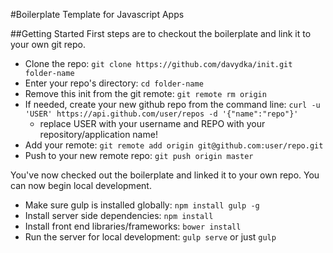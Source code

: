 #Boilerplate Template for Javascript Apps

##Getting Started
First steps are to checkout the boilerplate and link it to your own git repo.

* Clone the repo: `git clone https://github.com/davydka/init.git folder-name`
* Enter your repo's directory: `cd folder-name`
* Remove this init from the git remote: `git remote rm origin`
* If needed, create your new github repo from the command line: `curl -u 'USER' https://api.github.com/user/repos -d '{"name":"repo"}'`
	* replace USER with your username and REPO with your repository/application name!
* Add your remote: `git remote add origin git@github.com:user/repo.git`
* Push to your new remote repo: `git push origin master`

You've now checked out the boilerplate and linked it to your own repo. You can now begin local development.

* Make sure gulp is installed globally: `npm install gulp -g`
* Install server side dependencies: `npm install`
* Install front end libraries/frameworks: `bower install`
* Run the server for local development: `gulp serve` or just `gulp`
